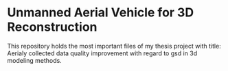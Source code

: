 # Unmanned Aerial Vehicle for 3D Reconstruction

This repository holds the most important files of my thesis project with title: Aerialy collected data quality improvement with regard to gsd in 3d modeling methods.
